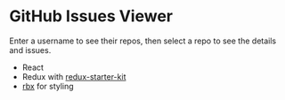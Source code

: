 # GitHub Issues Viewer

Enter a username to see their repos, then select a repo to see the details and issues.

- React
- Redux with [redux-starter-kit](https://github.com/reduxjs/redux-starter-kit)
- [rbx](https://dfee.github.io/rbx/) for styling
